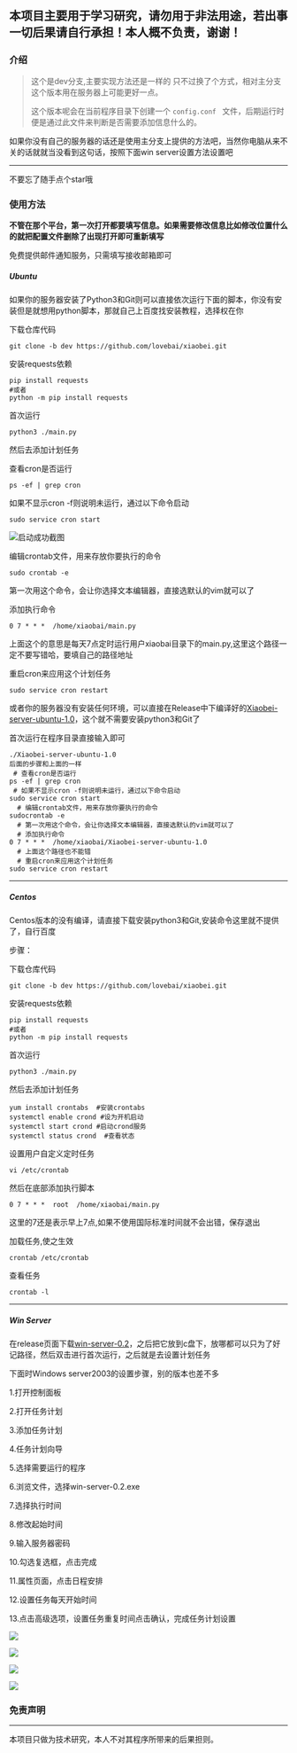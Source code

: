 ## 本项目主要用于学习研究，请勿用于非法用途，若出事一切后果请自行承担！本人概不负责，谢谢！

### 介绍

> 这个是dev分支,主要实现方法还是一样的 只不过换了个方式，相对主分支这个版本用在服务器上可能更好一点。
>
> 这个版本呢会在当前程序目录下创建一个 `config.conf ` 文件，后期运行时便是通过此文件来判断是否需要添加信息什么的。

如果你没有自己的服务器的话还是使用主分支上提供的方法吧，当然你电脑从来不关的话就就当没看到这句话，按照下面win server设置方法设置吧

---

不要忘了随手点个star哦

### 使用方法

**不管在那个平台，第一次打开都要填写信息。如果需要修改信息比如修改位置什么的就把配置文件删除了出现打开即可重新填写**

免费提供邮件通知服务，只需填写接收邮箱即可

##### Ubuntu

如果你的服务器安装了Python3和Git则可以直接依次运行下面的脚本，你没有安装但是就想用python脚本，那就自己上百度找安装教程，选择权在你

下载仓库代码

```shell
git clone -b dev https://github.com/lovebai/xiaobei.git
```

安装requests依赖

```shell
pip install requests
#或者 
python -m pip install requests
```

首次运行

```shell
python3 ./main.py
```

然后去添加计划任务

查看cron是否运行

```shell
ps -ef | grep cron
```

如果不显示cron -f则说明未运行，通过以下命令启动

```shell
sudo service cron start
```

![启动成功截图](image/README/1628421967545.png "启动成功截图")

编辑crontab文件，用来存放你要执行的命令

```shell
sudo crontab -e
```

第一次用这个命令，会让你选择文本编辑器，直接选默认的vim就可以了

添加执行命令

```shell
0 7 * * *  /home/xiaobai/main.py
```

上面这个的意思是每天7点定时运行用户xiaobai目录下的main.py,这里这个路径一定不要写错哈，要填自己的路径地址

重启cron来应用这个计划任务

```shell
sudo service cron restart
```

或者你的服务器没有安装任何环境，可以直接在Release中下编译好的[Xiaobei-server-ubuntu-1.0](https://github.com/lovebai/xiaobei/releases/download/1.0.2/Xiaobei-server-ubuntu-1.0)，这个就不需要安装python3和Git了

首次运行在程序目录直接输入即可

```shell
./Xiaobei-server-ubuntu-1.0
后面的步骤和上面的一样
 # 查看cron是否运行
ps -ef | grep cron
 # 如果不显示cron -f则说明未运行，通过以下命令启动
sudo service cron start
  # 编辑crontab文件，用来存放你要执行的命令
sudocrontab -e
  # 第一次用这个命令，会让你选择文本编辑器，直接选默认的vim就可以了
  # 添加执行命令
0 7 * * *  /home/xiaobai/Xiaobei-server-ubuntu-1.0
  # 上面这个路径也不能错
  # 重启cron来应用这个计划任务
sudo service cron restart
```

---



##### Centos

Centos版本的没有编译，请直接下载安装python3和Git,安装命令这里就不提供了，自行百度

步骤：


下载仓库代码

```shell
git clone -b dev https://github.com/lovebai/xiaobei.git
```

安装requests依赖

```shell
pip install requests
#或者 
python -m pip install requests
```

首次运行

```shell
python3 ./main.py
```

然后去添加计划任务

```shell
yum install crontabs  #安装crontabs
systemctl enable crond #设为开机启动
systemctl start crond #启动crond服务
systemctl status crond  #查看状态
```

设置用户自定义定时任务

```shell
vi /etc/crontab
```

然后在底部添加执行脚本

```shell
0 7 * * *  root  /home/xiaobai/main.py
```

这里的7还是表示早上7点,如果不使用国际标准时间就不会出错，保存退出

加载任务,使之生效

```shell
crontab /etc/crontab  
```

查看任务

```shell
crontab -l
```

---



##### Win Server

在release页面下载[win-server-0.2](https://github.com/lovebai/xiaobei/releases/download/1.0.2/win-server-0.2.exe)，之后把它放到c盘下，放哪都可以只为了好记路径，然后双击进行首次运行，之后就是去设置计划任务

下面时Windows server2003的设置步骤，别的版本也差不多

1.打开控制面板

2.打开任务计划

3.添加任务计划

4.任务计划向导

5.选择需要运行的程序

6.浏览文件，选择win-server-0.2.exe

7.选择执行时间

8.修改起始时间

9.输入服务器密码

10.勾选复选框，点击完成

11.属性页面，点击日程安排

12.设置任务每天开始时间

13.点击高级选项，设置任务重复时间点击确认，完成任务计划设置

![](image/README/1628426500846.png)

![](image/README/1628426937620.png)

![](image/README/1628426947828.png)


![](image/README/1628426954820.png)


### 免责声明

---

本项目只做为技术研究，本人不对其程序所带来的后果担则。
